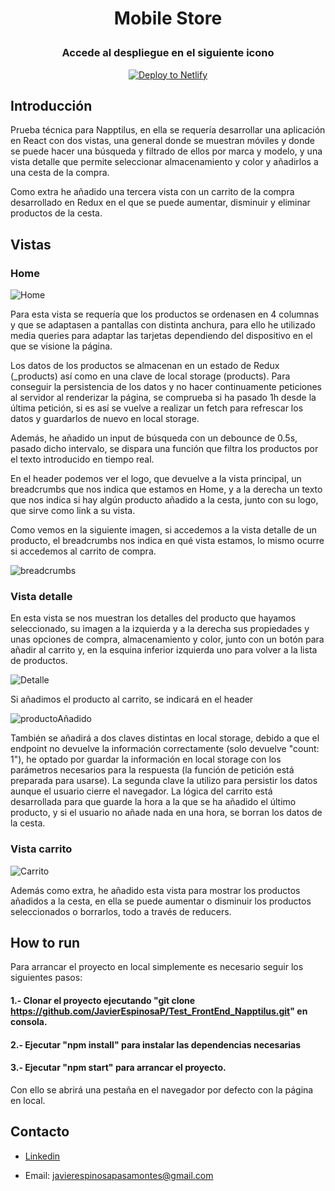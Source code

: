 <h1 display="flex" align="center">
  <p align="center">Mobile Store</p>

  <h3 align="center">Accede al despliegue en el siguiente icono</h3>
</h1>
  <div align="center">
  <a  href="https://main--preeminent-bonbon-b82f5d.netlify.app/"><img src="https://i.postimg.cc/ZnXsTdp7/netlify.png" alt="Deploy to Netlify"></a>
</p>
</div>

## Introducción

Prueba técnica para Napptilus, en ella se requería desarrollar una aplicación en React con dos vistas, una general donde se muestran móviles y donde se puede hacer una búsqueda y filtrado de ellos por marca y modelo, y una vista detalle que permite seleccionar almacenamiento y color y añadirlos a una cesta de la compra.

Como extra he añadido una tercera vista con un carrito de la compra desarrollado en Redux en el que se puede aumentar, disminuir y eliminar productos de la cesta.

## Vistas

### Home

![Home](https://user-images.githubusercontent.com/103537170/220968325-60f5a08b-b91d-435d-939d-cb26ec9d0649.jpg)

Para esta vista se requería que los productos se ordenasen en 4 columnas y que se adaptasen a pantallas con distinta anchura, para ello he utilizado media queries para adaptar las tarjetas dependiendo del dispositivo en el que se visione la página.

Los datos de los productos se almacenan en un estado de Redux (_products) así como en una clave de local storage (products). Para conseguir la persistencia de los datos y no hacer continuamente peticiones al servidor al renderizar la página, se comprueba si ha pasado 1h desde la última petición, si es así se vuelve a realizar un fetch para refrescar los datos y guardarlos de nuevo en local storage.

Además, he añadido un input de búsqueda con un debounce de 0.5s, pasado dicho intervalo, se dispara una función que filtra los productos por el texto introducido en tiempo real.

En el header podemos ver el logo, que devuelve a la vista principal, un breadcrumbs que nos indica que estamos en Home, y a la derecha un texto que nos indica si hay algún producto añadido a la cesta, junto con su logo, que sirve como link a su vista.

Como vemos en la siguiente imagen, si accedemos a la vista detalle de un producto, el breadcrumbs nos indica en qué vista estamos, lo mismo ocurre si accedemos al carrito de compra.

![breadcrumbs](https://user-images.githubusercontent.com/103537170/220971861-db7329a0-fc74-40ae-82ff-2a4fa093e356.jpg)


### Vista detalle

En esta vista se nos muestran los detalles del producto que hayamos seleccionado, su imagen a la izquierda y a la derecha sus propiedades y unas opciones de compra, almacenamiento y color, junto con un botón para añadir al carrito y, en la esquina inferior izquierda uno para volver a la lista de productos.

![Detalle](https://user-images.githubusercontent.com/103537170/220972960-81ca8ef5-0a6e-4f12-b9e0-6d55e7a18269.jpg)

Si añadimos el producto al carrito, se indicará en el header

![productoAñadido](https://user-images.githubusercontent.com/103537170/220973587-ade1af3b-8e39-4615-b270-1fd90be2527b.jpg)

También se añadirá a dos claves distintas en local storage, debido a que el endpoint no devuelve la información correctamente (solo devuelve "count: 1"), he optado por guardar la información en local storage con los parámetros necesarios para la respuesta (la función de petición está preparada para usarse).
La segunda clave la utilizo para persistir los datos aunque el usuario cierre el navegador. La lógica del carrito está desarrollada para que guarde la hora a la que se ha añadido el último producto, y si el usuario no añade nada en una hora, se borran los datos de la cesta.

### Vista carrito

![Carrito](https://user-images.githubusercontent.com/103537170/220975101-9002374d-5333-41c4-9f09-f2e93c37252a.jpg)

Además como extra, he añadido esta vista para mostrar los productos añadidos a la cesta, en ella se puede aumentar o disminuir los productos seleccionados o borrarlos, todo a través de reducers.

## How to run

Para arrancar el proyecto en local simplemente es necesario seguir los siguientes pasos:

 #### 1.- Clonar el proyecto ejecutando "git clone https://github.com/JavierEspinosaP/Test_FrontEnd_Napptilus.git" en consola.
 #### 2.- Ejecutar "npm install" para instalar las dependencias necesarias
 #### 3.- Ejecutar "npm start" para arrancar el proyecto.
 
 Con ello se abrirá una pestaña en el navegador por defecto con la página en local.

## Contacto

- [Linkedin](https://www.linkedin.com/in/javier-espinosa-fs/)

- Email: javierespinosapasamontes@gmail.com
